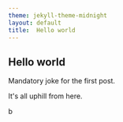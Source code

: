 ```yaml
---
theme: jekyll-theme-midnight
layout: default
title:  Hello world
---
```


## Hello world

Mandatory joke for the first post.

It's all uphill from here.

b